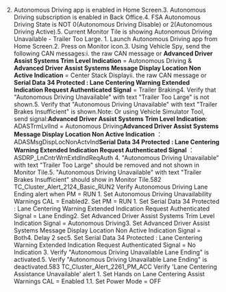 2. Autonomous Driving app is enabled in Home Screen.3. Autonomous Driving subscription is enabled in Back Office.4. FSA Autonomous Driving State is NOT 0(Autonomous Driving Disable) or 2(Autonomous Driving Active).5. Current Monitor Tile is showing Autonomous Driving Unavailable - Trailer Too Large. 1. Launch Autonomous Driving app from Home Screen.2. Press on Monitor icon.3. Using Vehicle Spy, send the following CAN messages:i. the raw CAN message or **Advanced Driver Assist Systems Trim Level Indication** = Autonomous Driving & **Advanced Driver Assist Systems Message Display Location Non Active Indication** = Center Stack Displayii. the raw CAN message or **Serial Data 34 Protected : Lane Centering Warning Extended Indication Request Authenticated Signal** = Trailer Braking4. Verify that "Autonomous Driving Unavailable" with text "Trailer Too Large" is not shown.5. Verify that "Autonomous Driving Unavailable" with text "Trailer Brakes Insufficient" is shown.Note: Or using Vehicle Simulator Tool, send signal:**Advanced Driver Assist Systems Trim Level Indication**: ADASTrmLvlInd = Autonomous Driving**Advanced Driver Assist Systems Message Display Location Non Active Indication** ：ADASMsgDispLocNonActvInd**Serial Data 34 Protected : Lane Centering Warning Extended Indication Request Authenticated Signal** ：ASDRP_LnCntrWrnExtdIndReqAuth 4. "Autonomous Driving Unavailable" with text "Trailer Too Large" should be removed and not shown in Monitor Tile.5. "Autonomous Driving Unavailable" with text "Trailer Brakes Insufficient" should show in Monitor Tile.582 TC_Cluster_Alert_2124_Basic_RUN2 Verify Autonomous Driving Lane Ending alert when PM = RUN 1. Set Autonomous Driving Unavailability Warnings CAL = Enabled2. Set PM = RUN 1. Set Serial Data 34 Protected : Lane Centering Warning Extended Indication Request Authenticated Signal = Lane Ending2. Set Advanced Driver Assist Systems Trim Level Indication Signal = Autonomous Driving3. Set Advanced Driver Assist Systems Message Display Location Non Active Indication Signal = Both4. Delay 2 sec5. Set Serial Data 34 Protected : Lane Centering Warning Extended Indication Request Authenticated Signal = No Indication 3. Verify "Autonomous Driving Unavailable Lane Ending" is activated.5. Verify "Autonomous Driving Unavailable Lane Ending" is deactivated.583 TC_Cluster_Alert_2261_PM_ACC Verify 'Lane Centering Assistance Unavailable' alert 1. Set Hands on Lane Centering Assist Warnings CAL = Enabled 1.1. Set Power Mode = OFF